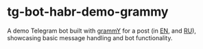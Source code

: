 # tg-bot-habr-demo-grammy

A demo Telegram bot built with [grammY](https://grammy.dev/) for a post (in [EN](https://flancer32.com/what-is-a-telegram-bot-a-simple-introduction-for-new-users-9d9a675b27b9), and [RU](https://habr.com/ru/articles/837610/)), showcasing basic message handling and bot functionality.
